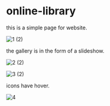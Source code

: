 # online-library
this is a simple page for website.

![1 (2)](https://user-images.githubusercontent.com/109730066/180220000-7e83413c-389f-4cd6-acb4-9ed552e0794c.png)



the gallery is in the form of a slideshow.



![2 (2)](https://user-images.githubusercontent.com/109730066/180220716-235b9507-49a0-467c-b6ad-62f1cf58c168.png)


![3 (2)](https://user-images.githubusercontent.com/109730066/180220739-5da27ad8-e3ab-4809-9370-223727c29ac9.png)



icons have hover.



![4](https://user-images.githubusercontent.com/109730066/180221363-5f9669c1-a699-429d-abe5-fdcac33c1a76.png)
